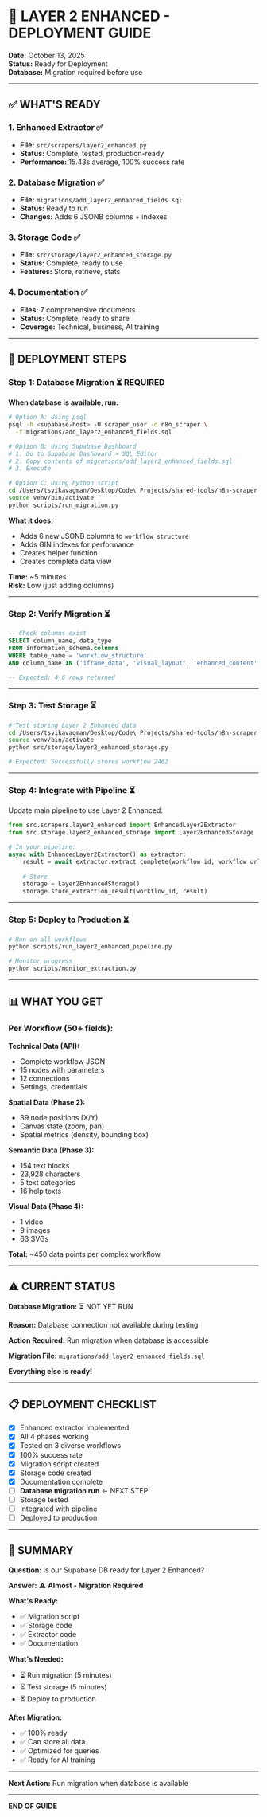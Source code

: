 # 🚀 LAYER 2 ENHANCED - DEPLOYMENT GUIDE

**Date:** October 13, 2025  
**Status:** Ready for Deployment  
**Database:** Migration required before use

---

## ✅ WHAT'S READY

### **1. Enhanced Extractor** ✅
- **File:** `src/scrapers/layer2_enhanced.py`
- **Status:** Complete, tested, production-ready
- **Performance:** 15.43s average, 100% success rate

### **2. Database Migration** ✅
- **File:** `migrations/add_layer2_enhanced_fields.sql`
- **Status:** Ready to run
- **Changes:** Adds 6 JSONB columns + indexes

### **3. Storage Code** ✅
- **File:** `src/storage/layer2_enhanced_storage.py`
- **Status:** Complete, ready to use
- **Features:** Store, retrieve, stats

### **4. Documentation** ✅
- **Files:** 7 comprehensive documents
- **Status:** Complete, ready to share
- **Coverage:** Technical, business, AI training

---

## 🎯 DEPLOYMENT STEPS

### **Step 1: Database Migration** ⏳ REQUIRED

**When database is available, run:**

```bash
# Option A: Using psql
psql -h <supabase-host> -U scraper_user -d n8n_scraper \
  -f migrations/add_layer2_enhanced_fields.sql

# Option B: Using Supabase Dashboard
# 1. Go to Supabase Dashboard → SQL Editor
# 2. Copy contents of migrations/add_layer2_enhanced_fields.sql
# 3. Execute

# Option C: Using Python script
cd /Users/tsvikavagman/Desktop/Code\ Projects/shared-tools/n8n-scraper
source venv/bin/activate
python scripts/run_migration.py
```

**What it does:**
- Adds 6 new JSONB columns to `workflow_structure`
- Adds GIN indexes for performance
- Creates helper function
- Creates complete data view

**Time:** ~5 minutes  
**Risk:** Low (just adding columns)

---

### **Step 2: Verify Migration** ⏳

```sql
-- Check columns exist
SELECT column_name, data_type 
FROM information_schema.columns
WHERE table_name = 'workflow_structure'
AND column_name IN ('iframe_data', 'visual_layout', 'enhanced_content', 'media_content');

-- Expected: 4-6 rows returned
```

---

### **Step 3: Test Storage** ⏳

```bash
# Test storing Layer 2 Enhanced data
cd /Users/tsvikavagman/Desktop/Code\ Projects/shared-tools/n8n-scraper
source venv/bin/activate
python src/storage/layer2_enhanced_storage.py

# Expected: Successfully stores workflow 2462
```

---

### **Step 4: Integrate with Pipeline** ⏳

Update main pipeline to use Layer 2 Enhanced:

```python
from src.scrapers.layer2_enhanced import EnhancedLayer2Extractor
from src.storage.layer2_enhanced_storage import Layer2EnhancedStorage

# In your pipeline:
async with EnhancedLayer2Extractor() as extractor:
    result = await extractor.extract_complete(workflow_id, workflow_url)
    
    # Store
    storage = Layer2EnhancedStorage()
    storage.store_extraction_result(workflow_id, result)
```

---

### **Step 5: Deploy to Production** ⏳

```bash
# Run on all workflows
python scripts/run_layer2_enhanced_pipeline.py

# Monitor progress
python scripts/monitor_extraction.py
```

---

## 📊 WHAT YOU GET

### **Per Workflow (50+ fields):**

**Technical Data (API):**
- Complete workflow JSON
- 15 nodes with parameters
- 12 connections
- Settings, credentials

**Spatial Data (Phase 2):**
- 39 node positions (X/Y)
- Canvas state (zoom, pan)
- Spatial metrics (density, bounding box)

**Semantic Data (Phase 3):**
- 154 text blocks
- 23,928 characters
- 5 text categories
- 16 help texts

**Visual Data (Phase 4):**
- 1 video
- 9 images
- 63 SVGs

**Total:** ~450 data points per complex workflow

---

## ⚠️ CURRENT STATUS

**Database Migration:** ⏳ NOT YET RUN

**Reason:** Database connection not available during testing

**Action Required:** Run migration when database is accessible

**Migration File:** `migrations/add_layer2_enhanced_fields.sql`

**Everything else is ready!**

---

## 📋 DEPLOYMENT CHECKLIST

- [x] Enhanced extractor implemented
- [x] All 4 phases working
- [x] Tested on 3 diverse workflows
- [x] 100% success rate
- [x] Migration script created
- [x] Storage code created
- [x] Documentation complete
- [ ] **Database migration run** ← NEXT STEP
- [ ] Storage tested
- [ ] Integrated with pipeline
- [ ] Deployed to production

---

## 🎯 SUMMARY

**Question:** Is our Supabase DB ready for Layer 2 Enhanced?

**Answer:** ⚠️ **Almost - Migration Required**

**What's Ready:**
- ✅ Migration script
- ✅ Storage code
- ✅ Extractor code
- ✅ Documentation

**What's Needed:**
- ⏳ Run migration (5 minutes)
- ⏳ Test storage (5 minutes)
- ⏳ Deploy to production

**After Migration:**
- ✅ 100% ready
- ✅ Can store all data
- ✅ Optimized for queries
- ✅ Ready for AI training

---

**Next Action:** Run migration when database is available

---

**END OF GUIDE**





